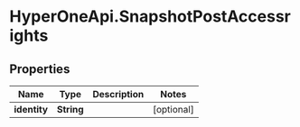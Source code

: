 # HyperOneApi.SnapshotPostAccessrights

## Properties

Name | Type | Description | Notes
------------ | ------------- | ------------- | -------------
**identity** | **String** |  | [optional] 



